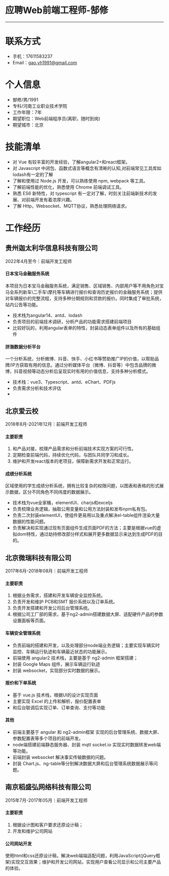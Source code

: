 # 应聘Web前端工程师-郜修

---

# 联系方式

- 手机：17611583237
- Email：gao.yh1991@gmail.com 

# 个人信息

 - 郜修/男/1991
 - 专科/河南工业职业技术学院 
 - 工作年限：7年
 - 期望职位：Web前端程序员(离职，随时到岗)
 - 期望城市：北京

# 技能清单

-   对 Vue 有较丰富的开发经验，了解angular2+和react框架。
-   对 Javascript 中闭包、函数式语言等概念有清晰的认知,对前端常见工具库如lodash有一定的了解
-   了解和使用过 Node.js 开发，可以熟练使用 npm, webpack 等工具。
-   了解前端性能的优化，熟悉使用 Chrome 前端调试工具。
-   熟悉 ES6 新特性，对 typescript 有一定对了解，时刻关注前端新技术的发展、对前端开发有着浓厚兴趣。
-   了解 Http，Websocket、MQTT协议，熟悉处理网络请求。

# 工作经历

## 贵州迦太利华信息科技有限公司
2022年4月至今｜前端开发工程师

#### 日本宝马金融服务系统

本项目为日本宝马金融服务系统，满足销售、区域销售、内部用户等不用角色对宝马全系列新车\二手车\摩托等车辆进行报价和查询历史报价的金融服务系统；提供对车辆报价的完整流程，支持多种分期规则和贷款的报价。同时集成了审批系统，站内公告等功能。

- 技术栈为angular14、antd、lodash
- 负责项目的前端技术调研，分析产品的功能需求搭建前端项目
- 比较好玩的，利用angular表单的特性，封装动态表单组件以及所有的基础组件

#### 拼渤数据分析平台

一个分析系统，分析微博、抖音、快手、小红书等赞助推广IP的价值，以帮助品牌/IP方获取有用的信息。通过分析媒体平台（微博、抖音等）中包含品牌的微博，抖音视频等动态分析后呈现实时有用的价值信息，支持多种分析模式。

- 技术栈：vue3、Typescript、antd、eChart、PDFjs
- 负责需求分析和技术评估
- 


## 北京爱云校
2018年8月-2021年12月｜前端开发工程师

#### 主要职责
1.  和产品对接，梳理产品需求和分析前端技术实现方案的可行性。
2.  定期检查前端代码，持续优化代码，与团队共同学习和成长。
3.  维护和开发react版本的老项目，保障新需求开发和正常运行。

#### 成绩分析系统

区域使用的学生成绩分析系统，拥有比较复杂的权限问题，以图表和表格的形式展示数据，区分不同角色不同纬度的数据展示。
-   技术栈为vue全家桶，elementUI、charjs和exceljs
-   负责梳理业务逻辑，抽取公用变量和公用方法封装和发布npm私有包。
-   负责二次封装elementUI，使组件更易用以及重点解决el-table组件渲染大量数据的性能问题。
-   负责解决和实现通过现有页面组件生成页面PDF的方法；主要是根据vue的虚拟dom特性，通过劫持修改部分样式和展开更多数据显示来达到生成PDF的目的。

## 北京微瑞科技有限公司
2017年6月-2018年08月｜前端开发工程师

#### 主要职责

1.  根据业务需求，搭建和开发车辆安全监控系统。
2.  负责开发和维护 PCB和SMT 报价系统以及订单系统。
3.  负责开发搭建和开发公司后台管理系统。
4.  根据公司工厂部的需求，基于ng2-admin搭建数据大屏、适配硬件产品的参数设置面板等页面。

#### 车辆安全管理系统
-   负责前端的搭建和开发，以及处理部分node端业务逻辑；主要实现车辆实时监控、车辆运行轨迹和车辆最近状态的功能展示。
-   前端使用 angular2 技术栈，主要是基于 ng2-admin 框架搭建；
-   封装 Google Maps 组件，展示车辆运行轨迹
-   封装 websocket，实现部分实时数据的展示。

#### 报价和下单系统
-   基于 vue.js 技术栈，根据UI的设计实现页面
-   主要实现 Excel 的上传和解析，报价配置表单
-   和后台联调后实现订单、订单查询、支付等功能

#### 其他 
-   前端主要基于 angular 和 ng2-admin框架 实现的后台管理系统、数据大屏、参数配置表等多个项目的前端开发。
-   node端搭建前端静态服务器、封装 mqtt socket.io 实现实时数据转发web端等功能。
-   前端封装 websocket 解决事实传输数据的问题。
-   封装 Chart.js、ng-table等分别解决数据大屏和后台管理系统数据展示等问题。

## 南京稻盛弘网络科技有限公司 
2015年7月-2017年05月｜前端开发工程师

#### 主要职责

1. 根据设计图和客户要求还原设计稿；
2. 开发和维护公司网站

#### 公司网站开发

使用html和css还原设计稿，解决web端端适配问题，利用JavaScript(jQuery框架)实现交互效果；维护和开发公司网站，实现用户查看公司显示和公司主要产品的体验。

